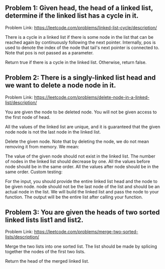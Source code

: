 ## Problem 1: Given head, the head of a linked list, determine if the linked list has a cycle in it.

Problem Link: https://leetcode.com/problems/linked-list-cycle/description/

There is a cycle in a linked list if there is some node in the list that can be reached again by continuously following the next pointer. Internally, pos is used to denote the index of the node that tail's next pointer is connected to. Note that pos is not passed as a parameter.

Return true if there is a cycle in the linked list. Otherwise, return false.

## Problem 2: There is a singly-linked list head and we want to delete a node node in it.

Problem Link: https://leetcode.com/problems/delete-node-in-a-linked-list/description/

You are given the node to be deleted node. You will not be given access to the first node of head.

All the values of the linked list are unique, and it is guaranteed that the given node node is not the last node in the linked list.

Delete the given node. Note that by deleting the node, we do not mean removing it from memory. We mean:

The value of the given node should not exist in the linked list.
The number of nodes in the linked list should decrease by one.
All the values before node should be in the same order.
All the values after node should be in the same order.
Custom testing:

For the input, you should provide the entire linked list head and the node to be given node. node should not be the last node of the list and should be an actual node in the list.
We will build the linked list and pass the node to your function.
The output will be the entire list after calling your function.

## Problem 3: You are given the heads of two sorted linked lists list1 and list2.

Problem Link: https://leetcode.com/problems/merge-two-sorted-lists/description/

Merge the two lists into one sorted list. The list should be made by splicing together the nodes of the first two lists.

Return the head of the merged linked list.